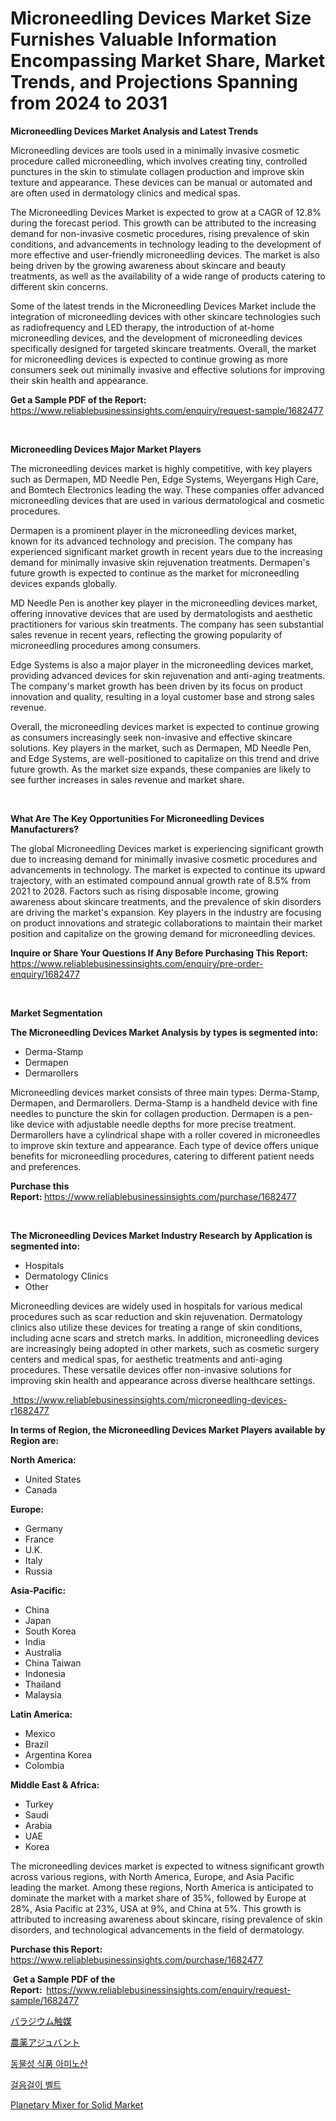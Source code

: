 <p><h1>Microneedling Devices Market Size Furnishes Valuable Information Encompassing Market Share, Market Trends, and Projections Spanning from 2024 to 2031</h1></p><p><strong>Microneedling Devices Market Analysis and Latest Trends</strong></p>
<p><p>Microneedling devices are tools used in a minimally invasive cosmetic procedure called microneedling, which involves creating tiny, controlled punctures in the skin to stimulate collagen production and improve skin texture and appearance. These devices can be manual or automated and are often used in dermatology clinics and medical spas.</p><p>The Microneedling Devices Market is expected to grow at a CAGR of 12.8% during the forecast period. This growth can be attributed to the increasing demand for non-invasive cosmetic procedures, rising prevalence of skin conditions, and advancements in technology leading to the development of more effective and user-friendly microneedling devices. The market is also being driven by the growing awareness about skincare and beauty treatments, as well as the availability of a wide range of products catering to different skin concerns.</p><p>Some of the latest trends in the Microneedling Devices Market include the integration of microneedling devices with other skincare technologies such as radiofrequency and LED therapy, the introduction of at-home microneedling devices, and the development of microneedling devices specifically designed for targeted skincare treatments. Overall, the market for microneedling devices is expected to continue growing as more consumers seek out minimally invasive and effective solutions for improving their skin health and appearance.</p></p>
<p><strong>Get a Sample PDF of the Report:&nbsp;</strong> <a href="https://www.reliablebusinessinsights.com/enquiry/request-sample/1682477">https://www.reliablebusinessinsights.com/enquiry/request-sample/1682477</a></p>
<p>&nbsp;</p>
<p><strong>Microneedling Devices Major Market Players</strong></p>
<p><p>The microneedling devices market is highly competitive, with key players such as Dermapen, MD Needle Pen, Edge Systems, Weyergans High Care, and Bomtech Electronics leading the way. These companies offer advanced microneedling devices that are used in various dermatological and cosmetic procedures.</p><p>Dermapen is a prominent player in the microneedling devices market, known for its advanced technology and precision. The company has experienced significant market growth in recent years due to the increasing demand for minimally invasive skin rejuvenation treatments. Dermapen's future growth is expected to continue as the market for microneedling devices expands globally.</p><p>MD Needle Pen is another key player in the microneedling devices market, offering innovative devices that are used by dermatologists and aesthetic practitioners for various skin treatments. The company has seen substantial sales revenue in recent years, reflecting the growing popularity of microneedling procedures among consumers.</p><p>Edge Systems is also a major player in the microneedling devices market, providing advanced devices for skin rejuvenation and anti-aging treatments. The company's market growth has been driven by its focus on product innovation and quality, resulting in a loyal customer base and strong sales revenue.</p><p>Overall, the microneedling devices market is expected to continue growing as consumers increasingly seek non-invasive and effective skincare solutions. Key players in the market, such as Dermapen, MD Needle Pen, and Edge Systems, are well-positioned to capitalize on this trend and drive future growth. As the market size expands, these companies are likely to see further increases in sales revenue and market share.</p></p>
<p>&nbsp;</p>
<p><strong>What Are The Key Opportunities For Microneedling Devices Manufacturers?</strong></p>
<p><p>The global Microneedling Devices market is experiencing significant growth due to increasing demand for minimally invasive cosmetic procedures and advancements in technology. The market is expected to continue its upward trajectory, with an estimated compound annual growth rate of 8.5% from 2021 to 2028. Factors such as rising disposable income, growing awareness about skincare treatments, and the prevalence of skin disorders are driving the market's expansion. Key players in the industry are focusing on product innovations and strategic collaborations to maintain their market position and capitalize on the growing demand for microneedling devices.</p></p>
<p><strong>Inquire or Share Your Questions If Any Before Purchasing This Report:</strong> <a href="https://www.reliablebusinessinsights.com/enquiry/pre-order-enquiry/1682477">https://www.reliablebusinessinsights.com/enquiry/pre-order-enquiry/1682477</a></p>
<p>&nbsp;</p>
<p><strong>Market Segmentation</strong></p>
<p><strong>The Microneedling Devices Market Analysis by types is segmented into:</strong></p>
<p><ul><li>Derma-Stamp</li><li>Dermapen</li><li>Dermarollers</li></ul></p>
<p><p>Microneedling devices market consists of three main types: Derma-Stamp, Dermapen, and Dermarollers. Derma-Stamp is a handheld device with fine needles to puncture the skin for collagen production. Dermapen is a pen-like device with adjustable needle depths for more precise treatment. Dermarollers have a cylindrical shape with a roller covered in microneedles to improve skin texture and appearance. Each type of device offers unique benefits for microneedling procedures, catering to different patient needs and preferences.</p></p>
<p><strong>Purchase this Report:&nbsp;</strong><a href="https://www.reliablebusinessinsights.com/purchase/1682477">https://www.reliablebusinessinsights.com/purchase/1682477</a></p>
<p>&nbsp;</p>
<p><strong>The Microneedling Devices Market Industry Research by Application is segmented into:</strong></p>
<p><ul><li>Hospitals</li><li>Dermatology Clinics</li><li>Other</li></ul></p>
<p><p>Microneedling devices are widely used in hospitals for various medical procedures such as scar reduction and skin rejuvenation. Dermatology clinics also utilize these devices for treating a range of skin conditions, including acne scars and stretch marks. In addition, microneedling devices are increasingly being adopted in other markets, such as cosmetic surgery centers and medical spas, for aesthetic treatments and anti-aging procedures. These versatile devices offer non-invasive solutions for improving skin health and appearance across diverse healthcare settings.</p></p>
<p><a href="https://www.reliablebusinessinsights.com/microneedling-devices-r1682477">&nbsp;https://www.reliablebusinessinsights.com/microneedling-devices-r1682477</a></p>
<p><strong>In terms of Region, the Microneedling Devices Market Players available by Region are:</strong></p>
<p>
    <p> <strong> North America: </strong>
        <ul>
            <li>United States</li>
            <li>Canada</li>
        </ul>
        </p> 
    <p> <strong> Europe: </strong>
        <ul>
            <li>Germany</li>
            <li>France</li>
            <li>U.K.</li>
            <li>Italy</li>
            <li>Russia</li>
        </ul>
        </p> 
    <p> <strong> Asia-Pacific: </strong>
        <ul>
            <li>China</li>
            <li>Japan</li>
            <li>South Korea</li>
            <li>India</li>
            <li>Australia</li>
            <li>China Taiwan</li>
            <li>Indonesia</li>
            <li>Thailand</li>
            <li>Malaysia</li>
        </ul>
        </p> 
    <p> <strong> Latin America: </strong>
        <ul>
            <li>Mexico</li>
            <li>Brazil</li>
            <li>Argentina Korea</li>
            <li>Colombia</li>
        </ul>
        </p> 
    <p> <strong> Middle East & Africa: </strong>
        <ul>
            <li>Turkey</li>
            <li>Saudi</li>
            <li>Arabia</li>
            <li>UAE</li>
            <li>Korea</li>
        </ul>
    </p>
    </p>
<p><p>The microneedling devices market is expected to witness significant growth across various regions, with North America, Europe, and Asia Pacific leading the market. Among these regions, North America is anticipated to dominate the market with a market share of 35%, followed by Europe at 28%, Asia Pacific at 23%, USA at 9%, and China at 5%. This growth is attributed to increasing awareness about skincare, rising prevalence of skin disorders, and technological advancements in the field of dermatology.</p></p>
<p><strong>Purchase this Report: </strong><a href="https://www.reliablebusinessinsights.com/purchase/1682477">https://www.reliablebusinessinsights.com/purchase/1682477</a></p>
<p>&nbsp;<strong>Get a Sample PDF of the Report:&nbsp;&nbsp;</strong><a href="https://www.reliablebusinessinsights.com/enquiry/request-sample/1682477">https://www.reliablebusinessinsights.com/enquiry/request-sample/1682477</a></p>
<p><strong></strong></p>
<p><p><a href="https://github.com/moulafa/Market-Research-Report-List-2/blob/main/4644263166981.md">パラジウム触媒</a></p><p><a href="https://github.com/SantosDicki04/Market-Research-Report-List-2/blob/main/1403359166982.md">農薬アジュバント</a></p><p><a href="https://github.com/Elenrrera7685/Market-Research-Report-List-2/blob/main/4482088180146.md">동물성 식품 아미노산</a></p><p><a href="https://github.com/sammyUltyylrich9067856/Market-Research-Report-List-2/blob/main/8255961180147.md">걸음걸이 벨트</a></p><p><a href="https://github.com/wybrqqeb6/Market-Research-Report-List-1/blob/main/planetary-mixer-for-solid-market.md">Planetary Mixer for Solid Market</a></p></p>